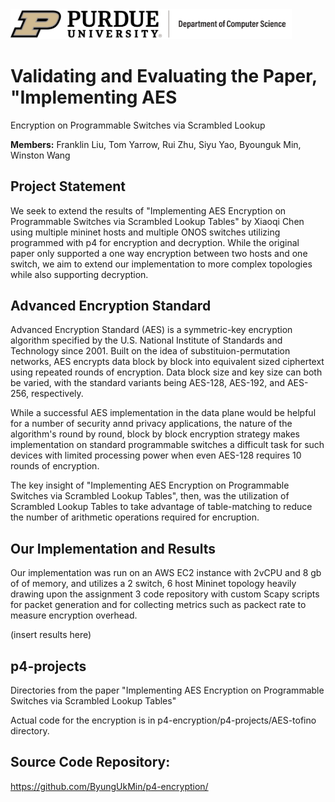 

<img src="purdue-cs-logo.jpg" alt="drawing" width="450"/>

# Validating and Evaluating the Paper, "Implementing AES
Encryption on Programmable Switches via Scrambled Lookup

**Members:** Franklin Liu, Tom Yarrow, Rui Zhu, Siyu Yao, Byounguk Min, Winston Wang

## Project Statement

We seek to extend the results of "Implementing AES Encryption on Programmable Switches via Scrambled Lookup Tables" by Xiaoqi Chen using multiple mininet hosts and multiple ONOS switches utilizing programmed with p4 for encryption and decryption. While the original paper only supported a one way encryption between two hosts and one switch, we aim to extend our implementation to more complex topologies while also supporting decryption.

## Advanced Encryption Standard

Advanced Encryption Standard (AES) is a symmetric-key encryption algorithm specified by the U.S. National Institute of Standards and Technology since 2001. Built on the idea of substituion-permutation networks, AES encrypts data block by block into equivalent sized ciphertext using repeated rounds of encryption. Data block size and key size can both be varied, with the standard variants being AES-128, AES-192, and AES-256, respectively.

While a successful AES implementation in the data plane would be helpful for a number of security annd privacy applications, the nature of the algorithm's round by round, block by block encryption strategy makes implementation on standard programmable switches a difficult task for such devices with limited processing power when even AES-128 requires 10 rounds of encryption.

The key insight of "Implementing AES Encryption on Programmable Switches via Scrambled Lookup Tables", then, was the utilization of Scrambled Lookup Tables to take advantage of table-matching to reduce the number of arithmetic operations required for encruption.

## Our Implementation and Results

Our implementation was run on an AWS EC2 instance with 2vCPU and 8 gb of of memory, and utilizes a 2 switch, 6 host Mininet topology heavily drawing upon the assignment 3 code repository with custom Scapy scripts for packet generation and for collecting metrics such as packect rate to measure encryption overhead.

(insert results here)

## p4-projects
Directories from the paper "Implementing AES Encryption on Programmable Switches via Scrambled Lookup Tables"

Actual code for the encryption is in p4-encryption/p4-projects/AES-tofino directory.

## Source Code Repository: 

https://github.com/ByungUkMin/p4-encryption/

